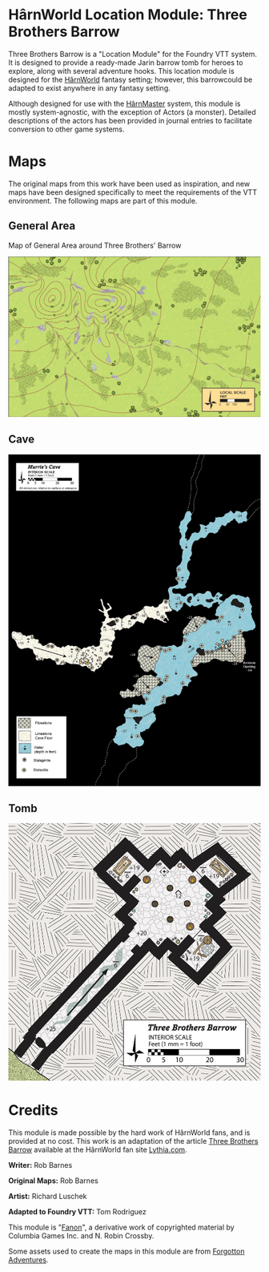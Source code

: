 # HârnWorld Location Module: Three Brothers Barrow

Three Brothers Barrow is a "Location Module" for the Foundry VTT system. It is designed to provide
a ready-made Jarin barrow tomb for heroes to explore, along with several adventure hooks. 
This location module is designed for the [HârnWorld](https://columbiagames.com/harnworld/)
fantasy setting; however, this barrowcould be adapted to exist anywhere in any fantasy setting.

Although designed for use with the [HârnMaster](https://foundryvtt.com/packages/hm3)
system, this module is mostly system-agnostic, with the exception of Actors (a monster).
Detailed descriptions of the actors has been provided in journal entries to facilitate
conversion to other game systems.

# Maps

The original maps from this work have been used as inspiration, and new maps have been
designed specifically to meet the requirements of the VTT environment.  The following
maps are part of this module.

## General Area

Map of General Area around Three Brothers' Barrow

<img src="assets/scenes/tbb-area.webp" alt="Three Brothers' Barrow Area" width="600"/>

## Cave

<img src="assets/scenes/tbb-cave.webp" alt="Cave" width="600"/>

## Tomb

<img src="assets/scenes/tbb-tomb.webp" alt="Tomb" width="600"/>

# Credits

This module is made possible by the hard work of HârnWorld fans,
and is provided at no cost. This work is an adaptation of the article
[Three Brothers Barrow](https://www.lythia.com/adventures/three-brothers-barrow/) available
at the HârnWorld fan site [Lythia.com](https://www.lythia.com/).

**Writer:** Rob Barnes

**Original Maps:** Rob Barnes

**Artist:** Richard Luschek

**Adapted to Foundry VTT:** Tom Rodriguez

This module is "[Fanon](https://www.lythia.com/about/publishing-fan-written-material/)",
a derivative work of copyrighted material by Columbia Games Inc. and N. Robin Crossby.

Some assets used to create the maps in this module are from
[Forgotton Adventures](https://www.forgotten-adventures.net/).

